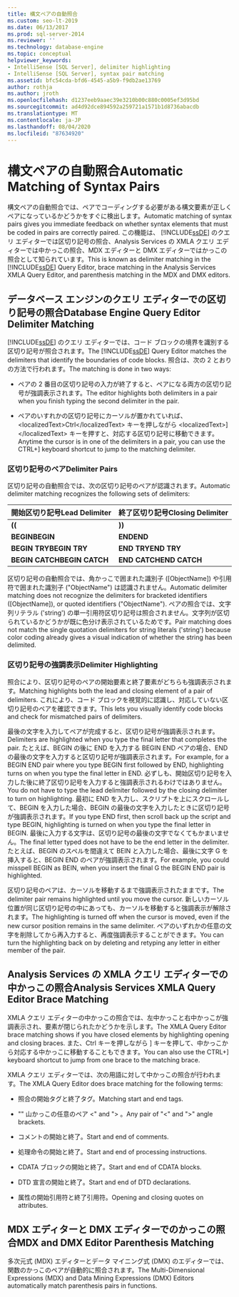 ```yaml
---
title: 構文ペアの自動照合
ms.custom: seo-lt-2019
ms.date: 06/13/2017
ms.prod: sql-server-2014
ms.reviewer: ''
ms.technology: database-engine
ms.topic: conceptual
helpviewer_keywords:
- IntelliSense [SQL Server], delimiter highlighting
- IntelliSense [SQL Server], syntax pair matching
ms.assetid: bfc54cda-bfd6-4545-a5b9-f9db2ae13769
author: rothja
ms.author: jroth
ms.openlocfilehash: d1237eeb9aaec39e3210b00c880c0005ef3d95bd
ms.sourcegitcommit: ad4d92dce894592a259721a1571b1d8736abacdb
ms.translationtype: MT
ms.contentlocale: ja-JP
ms.lasthandoff: 08/04/2020
ms.locfileid: "87634920"
---
```

# <a name="automatic-matching-of-syntax-pairs"></a><span data-ttu-id="aa650-102">構文ペアの自動照合</span><span class="sxs-lookup"><span data-stu-id="aa650-102">Automatic Matching of Syntax Pairs</span></span>
  <span data-ttu-id="aa650-103">構文ペアの自動照合では、ペアでコーディングする必要がある構文要素が正しくペアになっているかどうかをすぐに検出します。</span><span class="sxs-lookup"><span data-stu-id="aa650-103">Automatic matching of syntax pairs gives you immediate feedback on whether syntax elements that must be coded in pairs are correctly paired.</span></span> <span data-ttu-id="aa650-104">この機能は、 [!INCLUDE[ssDE](../../includes/ssde-md.md)] のクエリ エディターでは区切り記号の照合、Analysis Services の XMLA クエリ エディターでは中かっこの照合、MDX エディターと DMX エディターではかっこの照合として知られています。</span><span class="sxs-lookup"><span data-stu-id="aa650-104">This is known as delimiter matching in the [!INCLUDE[ssDE](../../includes/ssde-md.md)] Query Editor, brace matching in the Analysis Services XMLA Query Editor, and parenthesis matching in the MDX and DMX editors.</span></span>  
  
## <a name="database-engine-query-editor-delimiter-matching"></a><span data-ttu-id="aa650-105">データベース エンジンのクエリ エディターでの区切り記号の照合</span><span class="sxs-lookup"><span data-stu-id="aa650-105">Database Engine Query Editor Delimiter Matching</span></span>  
 <span data-ttu-id="aa650-106">[!INCLUDE[ssDE](../../includes/ssde-md.md)] のクエリ エディターでは、コード ブロックの境界を識別する区切り記号が照合されます。</span><span class="sxs-lookup"><span data-stu-id="aa650-106">The [!INCLUDE[ssDE](../../includes/ssde-md.md)] Query Editor matches the delimiters that identify the boundaries of code blocks.</span></span> <span data-ttu-id="aa650-107">照合は、次の 2 とおりの方法で行われます。</span><span class="sxs-lookup"><span data-stu-id="aa650-107">The matching is done in two ways:</span></span>  
  
-   <span data-ttu-id="aa650-108">ペアの 2 番目の区切り記号の入力が終了すると、ペアになる両方の区切り記号が強調表示されます。</span><span class="sxs-lookup"><span data-stu-id="aa650-108">The editor highlights both delimiters in a pair when you finish typing the second delimiter in the pair.</span></span>  
  
-   <span data-ttu-id="aa650-109">ペアのいすれかの区切り記号にカーソルが置かれていれば、&lt;localizedText&gt;Ctrl&lt;/localizedText&gt; キーを押しながら &lt;localizedText&gt;]&lt;/localizedText&gt; キーを押すと、対応する区切り記号に移動できます。</span><span class="sxs-lookup"><span data-stu-id="aa650-109">Anytime the cursor is in one of the delimiters in a pair, you can use the CTRL+] keyboard shortcut to jump to the matching delimiter.</span></span>  
  
### <a name="delimiter-pairs"></a><span data-ttu-id="aa650-110">区切り記号のペア</span><span class="sxs-lookup"><span data-stu-id="aa650-110">Delimiter Pairs</span></span>  
 <span data-ttu-id="aa650-111">区切り記号の自動照合では、次の区切り記号のペアが認識されます。</span><span class="sxs-lookup"><span data-stu-id="aa650-111">Automatic delimiter matching recognizes the following sets of delimiters:</span></span>  
  
|<span data-ttu-id="aa650-112">開始区切り記号</span><span class="sxs-lookup"><span data-stu-id="aa650-112">Lead Delimiter</span></span>|<span data-ttu-id="aa650-113">終了区切り記号</span><span class="sxs-lookup"><span data-stu-id="aa650-113">Closing Delimiter</span></span>|  
|--------------------|-----------------------|  
|<span data-ttu-id="aa650-114">**(**</span><span class="sxs-lookup"><span data-stu-id="aa650-114">**(**</span></span>|<span data-ttu-id="aa650-115">**)**</span><span class="sxs-lookup"><span data-stu-id="aa650-115">**)**</span></span>|  
|<span data-ttu-id="aa650-116">**BEGIN**</span><span class="sxs-lookup"><span data-stu-id="aa650-116">**BEGIN**</span></span>|<span data-ttu-id="aa650-117">**END**</span><span class="sxs-lookup"><span data-stu-id="aa650-117">**END**</span></span>|  
|<span data-ttu-id="aa650-118">**BEGIN TRY**</span><span class="sxs-lookup"><span data-stu-id="aa650-118">**BEGIN TRY**</span></span>|<span data-ttu-id="aa650-119">**END TRY**</span><span class="sxs-lookup"><span data-stu-id="aa650-119">**END TRY**</span></span>|  
|<span data-ttu-id="aa650-120">**BEGIN CATCH**</span><span class="sxs-lookup"><span data-stu-id="aa650-120">**BEGIN CATCH**</span></span>|<span data-ttu-id="aa650-121">**END CATCH**</span><span class="sxs-lookup"><span data-stu-id="aa650-121">**END CATCH**</span></span>|  
  
 <span data-ttu-id="aa650-122">区切り記号の自動照合では、角かっこで囲まれた識別子 ([ObjectName]) や引用符で囲まれた識別子 ("ObjectName") は認識されません。</span><span class="sxs-lookup"><span data-stu-id="aa650-122">Automatic delimiter matching does not recognize the delimiters for bracketed identifiers ([ObjectName]), or quoted identifiers ("ObjectName").</span></span> <span data-ttu-id="aa650-123">ペアの照合では、文字列リテラル ('string') の単一引用符区切り記号は照合されません。文字列が区切られているかどうかが既に色分け表示されているためです。</span><span class="sxs-lookup"><span data-stu-id="aa650-123">Pair matching does not match the single quotation delimiters for string literals ('string') because color coding already gives a visual indication of whether the string has been delimited.</span></span>  
  
### <a name="delimiter-highlighting"></a><span data-ttu-id="aa650-124">区切り記号の強調表示</span><span class="sxs-lookup"><span data-stu-id="aa650-124">Delimiter Highlighting</span></span>  
 <span data-ttu-id="aa650-125">照合により、区切り記号のペアの開始要素と終了要素がどちらも強調表示されます。</span><span class="sxs-lookup"><span data-stu-id="aa650-125">Matching highlights both the lead and closing element of a pair of delimiters.</span></span> <span data-ttu-id="aa650-126">これにより、コード ブロックを視覚的に認識し、対応していない区切り記号のペアを確認できます。</span><span class="sxs-lookup"><span data-stu-id="aa650-126">This lets you visually identify code blocks and check for mismatched pairs of delimiters.</span></span>  
  
 <span data-ttu-id="aa650-127">最後の文字を入力してペアが完成すると、区切り記号が強調表示されます。</span><span class="sxs-lookup"><span data-stu-id="aa650-127">Delimiters are highlighted when you type the final letter that completes the pair.</span></span> <span data-ttu-id="aa650-128">たとえば、BEGIN の後に END を入力する BEGIN END ペアの場合、END の最後の文字を入力すると区切り記号が強調表示されます。</span><span class="sxs-lookup"><span data-stu-id="aa650-128">For example, for a BEGIN END pair where you type BEGIN first followed by END, highlighting turns on when you type the final letter in END.</span></span> <span data-ttu-id="aa650-129">必ずしも、開始区切り記号を入力した後に終了区切り記号を入力すると強調表示されるわけではありません。</span><span class="sxs-lookup"><span data-stu-id="aa650-129">You do not have to type the lead delimiter followed by the closing delimiter to turn on highlighting.</span></span> <span data-ttu-id="aa650-130">最初に END を入力し、スクリプトを上にスクロールして、BEGIN を入力した場合、BEGIN の最後の文字を入力したときに区切り記号が強調表示されます。</span><span class="sxs-lookup"><span data-stu-id="aa650-130">If you type END first, then scroll back up the script and type BEGIN, highlighting is turned on when you type the final letter in BEGIN.</span></span> <span data-ttu-id="aa650-131">最後に入力する文字は、区切り記号の最後の文字でなくてもかまいません。</span><span class="sxs-lookup"><span data-stu-id="aa650-131">The final letter typed does not have to be the end letter in the delimiter.</span></span> <span data-ttu-id="aa650-132">たとえば、BEGIN のスペルを間違えて BEIN と入力した場合、最後に文字 G を挿入すると、BEGIN END のペアが強調表示されます。</span><span class="sxs-lookup"><span data-stu-id="aa650-132">For example, you could misspell BEGIN as BEIN, when you insert the final G the BEGIN END pair is highlighted.</span></span>  
  
 <span data-ttu-id="aa650-133">区切り記号のペアは、カーソルを移動するまで強調表示されたままです。</span><span class="sxs-lookup"><span data-stu-id="aa650-133">The delimiter pair remains highlighted until you move the cursor.</span></span> <span data-ttu-id="aa650-134">新しいカーソル位置が同じ区切り記号の中にあっても、カーソルを移動すると強調表示が解除されます。</span><span class="sxs-lookup"><span data-stu-id="aa650-134">The highlighting is turned off when the cursor is moved, even if the new cursor position remains in the same delimiter.</span></span> <span data-ttu-id="aa650-135">ペアのいずれかの任意の文字を削除してから再入力すると、再度強調表示することができます。</span><span class="sxs-lookup"><span data-stu-id="aa650-135">You can turn the highlighting back on by deleting and retyping any letter in either member of the pair.</span></span>  
  
## <a name="analysis-services-xmla-query-editor-brace-matching"></a><span data-ttu-id="aa650-136">Analysis Services の XMLA クエリ エディターでの中かっこの照合</span><span class="sxs-lookup"><span data-stu-id="aa650-136">Analysis Services XMLA Query Editor Brace Matching</span></span>  
 <span data-ttu-id="aa650-137">XMLA クエリ エディターの中かっこの照合では、左中かっこと右中かっこが強調表示され、要素が閉じられたかどうかを示します。</span><span class="sxs-lookup"><span data-stu-id="aa650-137">The XMLA Query Editor brace matching shows if you have closed elements by highlighting opening and closing braces.</span></span> <span data-ttu-id="aa650-138">また、<localizedText>Ctrl</localizedText> キーを押しながら <localizedText>]</localizedText> キーを押して、中かっこから対応する中かっこに移動することもできます。</span><span class="sxs-lookup"><span data-stu-id="aa650-138">You can also use the CTRL+] keyboard shortcut to jump from one brace to the matching brace.</span></span>  
  
 <span data-ttu-id="aa650-139">XMLA クエリ エディターでは、次の用語に対して中かっこの照合が行われます。</span><span class="sxs-lookup"><span data-stu-id="aa650-139">The XMLA Query Editor does brace matching for the following terms:</span></span>  
  
-   <span data-ttu-id="aa650-140">照合の開始タグと終了タグ。</span><span class="sxs-lookup"><span data-stu-id="aa650-140">Matching start and end tags.</span></span>  
  
-   <span data-ttu-id="aa650-141">"" 山かっこの任意のペア \<" and "> 。</span><span class="sxs-lookup"><span data-stu-id="aa650-141">Any pair of "\<" and ">" angle brackets.</span></span>  
  
-   <span data-ttu-id="aa650-142">コメントの開始と終了。</span><span class="sxs-lookup"><span data-stu-id="aa650-142">Start and end of comments.</span></span>  
  
-   <span data-ttu-id="aa650-143">処理命令の開始と終了。</span><span class="sxs-lookup"><span data-stu-id="aa650-143">Start and end of processing instructions.</span></span>  
  
-   <span data-ttu-id="aa650-144">CDATA ブロックの開始と終了。</span><span class="sxs-lookup"><span data-stu-id="aa650-144">Start and end of CDATA blocks.</span></span>  
  
-   <span data-ttu-id="aa650-145">DTD 宣言の開始と終了。</span><span class="sxs-lookup"><span data-stu-id="aa650-145">Start and end of DTD declarations.</span></span>  
  
-   <span data-ttu-id="aa650-146">属性の開始引用符と終了引用符。</span><span class="sxs-lookup"><span data-stu-id="aa650-146">Opening and closing quotes on attributes.</span></span>  
  
## <a name="mdx-and-dmx-editor-parenthesis-matching"></a><span data-ttu-id="aa650-147">MDX エディターと DMX エディターでのかっこの照合</span><span class="sxs-lookup"><span data-stu-id="aa650-147">MDX and DMX Editor Parenthesis Matching</span></span>  
 <span data-ttu-id="aa650-148">多次元式 (MDX) エディターとデータ マイニング式 (DMX) のエディターでは、関数のかっこのペアが自動的に照合されます。</span><span class="sxs-lookup"><span data-stu-id="aa650-148">The Multi-Dimensional Expressions (MDX) and Data Mining Expressions (DMX) Editors automatically match parenthesis pairs in functions.</span></span>  
  
  
